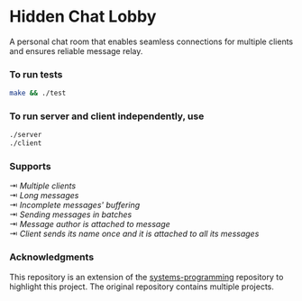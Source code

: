 # Hidden Chat Lobby

A personal chat room that enables seamless connections for multiple clients and ensures reliable message relay.

### To run tests

```sh
make && ./test
```

### To run server and client independently, use

```sh
./server
./client
```

### Supports
⇥   *Multiple clients* \
⇥   *Long messages*\
⇥   *Incomplete messages' buffering*\
⇥   *Sending messages in batches*\
⇥   *Message author is attached to message*\
⇥   *Client sends its name once and it is attached to all its messages*

### Acknowledgments

This repository is an extension of the [systems-programming](https://github.com/PATH242/systems-programming) repository to highlight this project. The original repository contains multiple projects.
